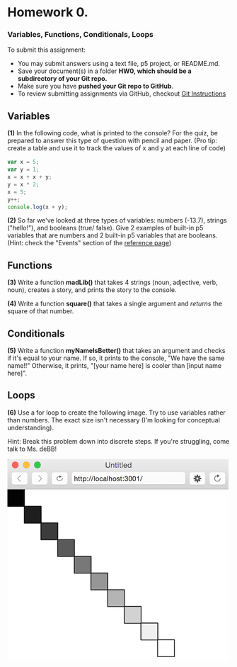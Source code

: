 
# Homework 0. 
### Variables, Functions, Conditionals, Loops

To submit this assignment:
* You may submit answers using a text file, p5 project, or README.md. 
* Save your document(s) in a folder **HW0, which should be a subdirectory of your Git repo.** 
* Make sure you have **pushed your Git repo to GitHub**.
* To review submitting assignments via GitHub, checkout [Git Instructions](https://github.com/Isidore-Newman-School/Creative-Coding-F2016/tree/master/Git%20Instructions)

## Variables

**(1)** In the following code, what is printed to the console? For the quiz, be prepared to answer this type of question with pencil and paper. (Pro tip: create a table and use it to track the values of x and y at each line of code) 

```javascript
var x = 5;
var y = 1;
x = x + x + y;
y = x * 2;
x = 5;
y++;
console.log(x + y);
```

**(2)** So far we've looked at three types of variables: numbers (-13.7), strings ("hello!"), and booleans (true/ false). Give 2 examples of built-in p5 variables that are numbers and 2 built-in p5 variables that are booleans. (Hint: check the "Events" section of the [reference page](https://p5js.org/reference/#group-Events))


## Functions

**(3)** Write a function **madLib()** that takes 4 strings (noun, adjective, verb, noun), creates a story, and prints the story to the console.

**(4)** Write a function **square()** that takes a single argument and *returns* the square of that number.

## Conditionals

**(5)** Write a function **myNameIsBetter()** that takes an argument and checks if it's equal to your name. If so, it prints to the console, "We have the same name!!" Otherwise, it prints, "[your name here] is cooler than [input name here]".

## Loops

**(6)** Use a for loop to create the following image. Try to use variables rather than numbers. The exact size isn't necessary (I'm looking for conceptual understanding).

Hint: Break this problem down into discrete steps. If you're struggling, come talk to Ms. deBB!

![alt text](hw0_loops1.png)



